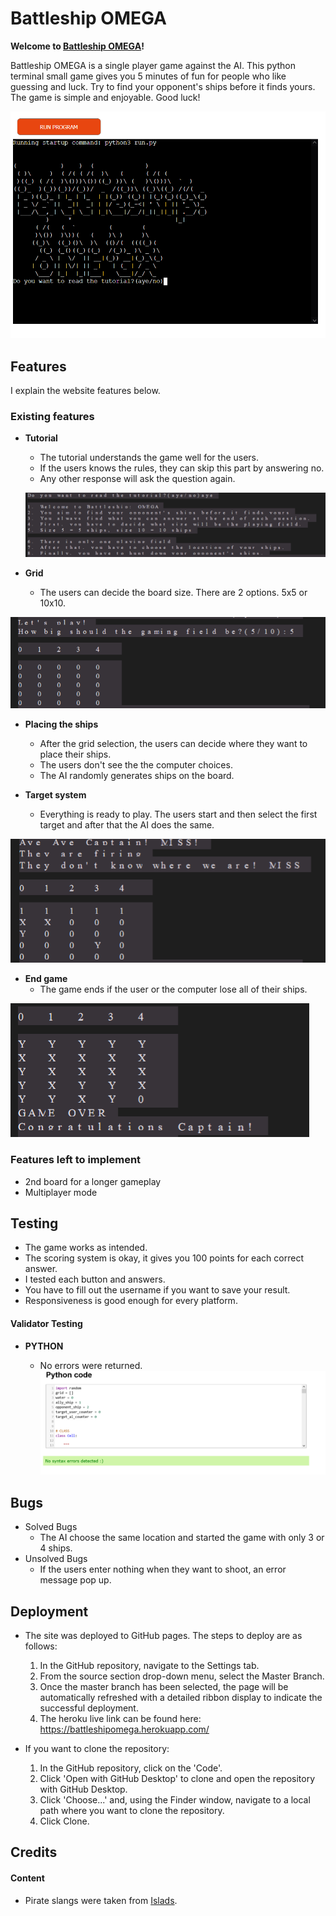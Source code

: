 # Battleship OMEGA
  

**Welcome to [Battleship OMEGA](https://battleshipomega.herokuapp.com/)!**
  

Battleship OMEGA is a single player game against the AI. This python terminal small game gives you 5 minutes of fun for people who like guessing and luck. Try to find your opponent's ships before it finds yours. The game is simple and enjoyable. Good luck!

![responsive_pic](/assets/images/battleship_omega.png)

## Features

I explain the website features below.

### **Existing features**
  

- **Tutorial**
  - The tutorial understands the game well for the users.
  - If the users knows the rules, they can skip this part by answering no.
  - Any other response will ask the question again.

  ![tutorial](/assets/images/tutorial_battleship.png)
 

- **Grid**
  - The users can decide the board size. There are 2 options. 5x5 or 10x10.

![board](/assets/images/grid_battleship.png)

- **Placing the ships**
  - After the grid selection, the users can decide where they want to place their ships.
  - The users don't see the the computer choices.
  - The AI randomly generates ships on the board.

- **Target system**
  - Everything is ready to play. The users start and then select the first target and after that the AI does the same.

![target_system](/assets/images/target_battleship.png)

- **End game**
  - The game ends if the user or the computer lose all of their ships.

![game_over](/assets/images/game_over_battleship.png)

### **Features left to implement**
- 2nd board for a longer gameplay
- Multiplayer mode

## Testing

  - The game works as intended. 
  - The scoring system is okay, it gives you 100 points for each correct answer. 
  - I tested each button and answers.
  - You have to fill out the username if you want to save your result. 
  - Responsiveness is good enough for every platform. 

#### **Validator Testing**

- **PYTHON**

  - No errors were returned.
  ![python_checker](/assets/images/python_checker.png)

## Bugs
- Solved Bugs
  - The AI choose the same location and started the game with only 3 or 4 ships.
- Unsolved Bugs
  - If the users enter nothing when they want to shoot, an error message pop up. 

## Deployment  

- The site was deployed to GitHub pages. The steps to deploy are as follows: 
  1. In the GitHub repository, navigate to the Settings tab.
  2. From the source section drop-down menu, select the Master Branch.
  3. Once the master branch has been selected, the page will be automatically refreshed with a detailed ribbon display to indicate the successful deployment.
  4. The heroku live link can be found here: https://battleshipomega.herokuapp.com/

- If you want to clone the repository:
  1. In the GitHub repository, click on the 'Code'.
  2. Click 'Open with GitHub Desktop' to clone and open the repository with GitHub Desktop.
  3. Click 'Choose...' and, using the Finder window, navigate to a local path where you want to clone the repository. 
  4. Click Clone.  


## Credits

#### Content

- Pirate slangs were taken from [Islads](https://www.islands.com/40-useful-pirate-phrases-for-national-talk-like-pirate-day/).
